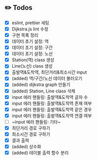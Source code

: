 ## ✏️ Todos
- [X] eslint, prettier 세팅
- [X] Dijkstra.js lint 수정
- [X] 구현 목록 정리
- [X] 데이터 초기 설정: 역
- [X] 데이터 초기 설정: 구간
- [X] 데이터 초기 설정: 노선
- [X] Station(역) class 생성
- [X] Line(노선) class 생성
- [X] 출발역&도착역, 최단거리&최소시간 input 
- [X] (added) 역/구간/노선 데이터 불러오기
- [X] (added) dijkstra graph 만들기
- [X] (added) Station, Line class 삭제
- [X] input 에러 핸들링: 출발역&도착역 글자 수
- [X] input 에러 핸들링: 출발역&도착역 존재 여부
- [X] input 에러 핸들링: 출발역&도착역 같은 경우
- [X] input 에러 핸들링: 출발역&도착역 연결 여부  
- [ ] ~input 에러 핸들링: 기타~
- [X] 최단거리 경로 구하기
- [X] 최소시간 경로 구하기
- [X] 결과 출력 
- [X] (added) 상수화
- [X] (added) 테이블 출력 함수 분리